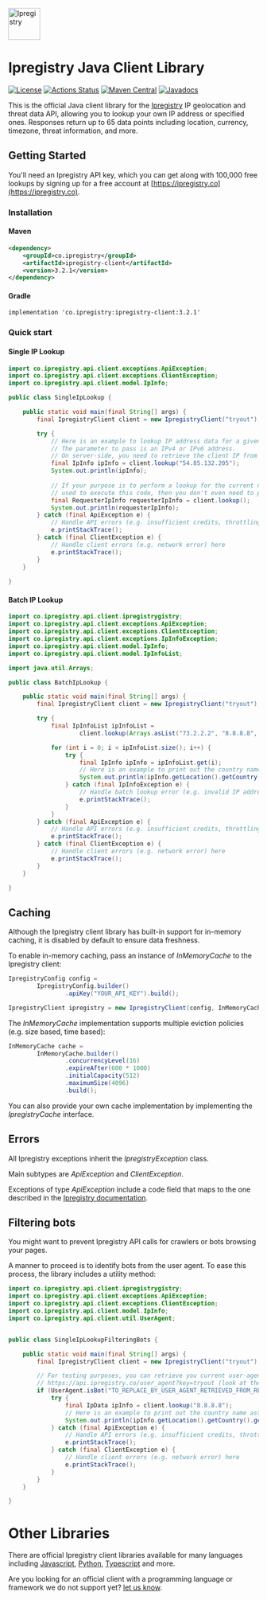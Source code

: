 [<img src="https://cdn.ipregistry.co/icons/icon-72x72.png" alt="Ipregistry" width="64"/>](https://ipregistry.co/) 
# Ipregistry Java Client Library

[![License](http://img.shields.io/:license-apache-blue.svg)](LICENSE)
[![Actions Status](https://github.com/ipregistry/ipregistry-java/workflows/Java%20CI/badge.svg)](https://github.com/ipregistry/ipregistry-java/actions)
[![Maven Central](https://img.shields.io/maven-central/v/co.ipregistry/ipregistry-client.svg)](https://search.maven.org/search?q=g:co.ipregistry%20AND%20a:ipregistry-client)
[![Javadocs](https://www.javadoc.io/badge/co.ipregistry/ipregistry-client.svg)](https://www.javadoc.io/doc/co.ipregistry/ipregistry-client)

This is the official Java client library for the [Ipregistry](https://ipregistry.co) IP geolocation and threat data API, 
allowing you to lookup your own IP address or specified ones. Responses return up to 65 data points including 
location, currency, timezone, threat information, and more.

## Getting Started

You'll need an Ipregistry API key, which you can get along with 100,000 free lookups by signing up for a free account at [https://ipregistry.co](https://ipregistry.co).

### Installation

#### Maven

```xml
<dependency>
    <groupId>co.ipregistry</groupId>
    <artifactId>ipregistry-client</artifactId>
    <version>3.2.1</version>
</dependency>
```

#### Gradle

```
implementation 'co.ipregistry:ipregistry-client:3.2.1'
```

### Quick start

#### Single IP Lookup

```java
import co.ipregistry.api.client.exceptions.ApiException;
import co.ipregistry.api.client.exceptions.ClientException;
import co.ipregistry.api.client.model.IpInfo;

public class SingleIpLookup {

    public static void main(final String[] args) {
        final IpregistryClient client = new IpregistryClient("tryout");

        try {
            // Here is an example to lookup IP address data for a given IP address.
            // The parameter to pass is an IPv4 or IPv6 address.
            // On server-side, you need to retrieve the client IP from the request headers.
            final IpInfo ipInfo = client.lookup("54.85.132.205");
            System.out.println(ipInfo);
            
            // If your purpose is to perform a lookup for the current node and network interface 
            // used to execute this code, then you don't even need to pass a parameter
            final RequesterIpInfo requesterIpInfo = client.lookup();
            System.out.println(requesterIpInfo);
        } catch (final ApiException e) {
            // Handle API errors (e.g. insufficient credits, throttling) here
            e.printStackTrace();
        } catch (final ClientException e) {
            // Handle client errors (e.g. network error) here
            e.printStackTrace();
        }
    }
    
}
```

#### Batch IP Lookup

```java
import co.ipregistry.api.client.ipregistrygistry;
import co.ipregistry.api.client.exceptions.ApiException;
import co.ipregistry.api.client.exceptions.ClientException;
import co.ipregistry.api.client.exceptions.IpInfoException;
import co.ipregistry.api.client.model.IpInfo;
import co.ipregistry.api.client.model.IpInfoList;

import java.util.Arrays;

public class BatchIpLookup {

    public static void main(final String[] args) {
        final IpregistryClient client = new IpregistryClient("tryout");

        try {
            final IpInfoList ipInfoList =
                    client.lookup(Arrays.asList("73.2.2.2", "8.8.8.8", "2001:67c:2e8:22::c100:68b"));

            for (int i = 0; i < ipInfoList.size(); i++) {
                try {
                    final IpInfo ipInfo = ipInfoList.get(i);
                    // Here is an example to print out the country name associated with each IP address
                    System.out.println(ipInfo.getLocation().getCountry().getName());
                } catch (final IpInfoException e) {
                    // Handle batch lookup error (e.g. invalid IP address) here
                    e.printStackTrace();
                }
            }
        } catch (final ApiException e) {
            // Handle API errors (e.g. insufficient credits, throttling) here
            e.printStackTrace();
        } catch (final ClientException e) {
            // Handle client errors (e.g. network error) here
            e.printStackTrace();
        }
    }

}
```

## Caching

Although the Ipregistry client library has built-in support for in-memory caching, it is disabled by default to ensure data freshness.

To enable in-memory caching, pass an instance of _InMemoryCache_ to the Ipregistry client:

```java
IpregistryConfig config =
        IpregistryConfig.builder()
                .apiKey("YOUR_API_KEY").build();

IpregistryClient ipregistry = new IpregistryClient(config, InMemoryCache.builder().build());
```

The _InMemoryCache_ implementation supports multiple eviction policies (e.g. size based, time based):

```java
InMemoryCache cache =
        InMemoryCache.builder()
                .concurrencyLevel(16)
                .expireAfter(600 * 1000)
                .initialCapacity(512)
                .maximumSize(4096)
                .build();
```

You can also provide your own cache implementation by implementing the _IpregistryCache_ interface.

## Errors

All Ipregistry exceptions inherit the _IpregistryException_ class.

Main subtypes are _ApiException_ and _ClientException_.

Exceptions of type _ApiException_ include a code field that maps to the one described in the [Ipregistry documentation](https://ipregistry.co/docs/errors).

## Filtering bots

You might want to prevent Ipregistry API calls for crawlers or bots browsing your pages. 

A manner to proceed is to identify bots from the user agent. To ease this process, 
the library includes a utility method:

```java
import co.ipregistry.api.client.ipregistrygistry;
import co.ipregistry.api.client.exceptions.ApiException;
import co.ipregistry.api.client.exceptions.ClientException;
import co.ipregistry.api.client.model.IpInfo;
import co.ipregistry.api.client.util.UserAgent;


public class SingleIpLookupFilteringBots {

    public static void main(final String[] args) {
        final IpregistryClient client = new IpregistryClient("tryout");

        // For testing purposes, you can retrieve you current user-agent value from:
        // https://api.ipregistry.co/user_agent?key=tryout (look at the field named "user_agent")
        if (UserAgent.isBot("TO_REPLACE_BY_USER_AGENT_RETRIEVED_FROM_REQUEST_HEADER")) {
            try {
                final IpData ipInfo = client.lookup("8.8.8.8");
                // Here is an example to print out the country name associated with the IP address
                System.out.println(ipInfo.getLocation().getCountry().getName());
            } catch (final ApiException e) {
                // Handle API errors (e.g. insufficient credits, throttling) here
                e.printStackTrace();
            } catch (final ClientException e) {
                // Handle client errors (e.g. network error) here
                e.printStackTrace();
            }
        }
    }

}
```

# Other Libraries

There are official Ipregistry client libraries available for many languages including 
[Javascript](https://github.com/ipregistry/ipregistry-javascript), 
[Python](https://github.com/ipregistry/ipregistry-python), 
[Typescript](https://github.com/ipregistry/ipregistry-javascript) and more.

Are you looking for an official client with a programming language or framework we do not support yet? 
[let us know](mailto:support@ipregistry.co). 
